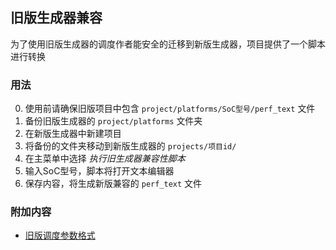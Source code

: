## 旧版生成器兼容
为了使用旧版生成器的调度作者能安全的迁移到新版生成器，项目提供了一个脚本进行转换

### 用法
0. 使用前请确保旧版项目中包含 `project/platforms/SoC型号/perf_text` 文件
1. 备份旧版生成器的 `project/platforms` 文件夹
2. 在新版生成器中新建项目
3. 将备份的文件夹移动到新版生成器的 `projects/项目id/`
5. 在主菜单中选择 *执行旧生成器兼容性脚本*
6. 输入SoC型号，脚本将打开文本编辑器
7. 保存内容，将生成新版兼容的 `perf_text` 文件

### 附加内容
- [旧版调度参数格式](powercfg_old.md)
